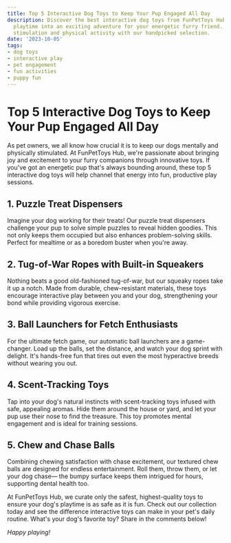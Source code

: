 ```yaml
---
title: Top 5 Interactive Dog Toys to Keep Your Pup Engaged All Day
description: Discover the best interactive dog toys from FunPetToys Hub that transform
  playtime into an exciting adventure for your energetic furry friend. Boost mental
  stimulation and physical activity with our handpicked selection.
date: '2023-10-05'
tags:
- dog toys
- interactive play
- pet engagement
- fun activities
- puppy fun
---
```


# Top 5 Interactive Dog Toys to Keep Your Pup Engaged All Day

As pet owners, we all know how crucial it is to keep our dogs mentally and physically stimulated. At FunPetToys Hub, we're passionate about bringing joy and excitement to your furry companions through innovative toys. If you've got an energetic pup that's always bounding around, these top 5 interactive dog toys will help channel that energy into fun, productive play sessions.

## 1. Puzzle Treat Dispensers

Imagine your dog working for their treats! Our puzzle treat dispensers challenge your pup to solve simple puzzles to reveal hidden goodies. This not only keeps them occupied but also enhances problem-solving skills. Perfect for mealtime or as a boredom buster when you're away.

## 2. Tug-of-War Ropes with Built-in Squeakers

Nothing beats a good old-fashioned tug-of-war, but our squeaky ropes take it up a notch. Made from durable, chew-resistant materials, these toys encourage interactive play between you and your dog, strengthening your bond while providing vigorous exercise.

## 3. Ball Launchers for Fetch Enthusiasts

For the ultimate fetch game, our automatic ball launchers are a game-changer. Load up the balls, set the distance, and watch your dog sprint with delight. It's hands-free fun that tires out even the most hyperactive breeds without wearing you out.

## 4. Scent-Tracking Toys

Tap into your dog's natural instincts with scent-tracking toys infused with safe, appealing aromas. Hide them around the house or yard, and let your pup use their nose to find the treasure. This toy promotes mental engagement and is ideal for training sessions.

## 5. Chew and Chase Balls

Combining chewing satisfaction with chase excitement, our textured chew balls are designed for endless entertainment. Roll them, throw them, or let your dog chase— the bumpy surface keeps them intrigued for hours, supporting dental health too.

At FunPetToys Hub, we curate only the safest, highest-quality toys to ensure your dog's playtime is as safe as it is fun. Check out our collection today and see the difference interactive toys can make in your pet's daily routine. What's your dog's favorite toy? Share in the comments below!

*Happy playing!*

